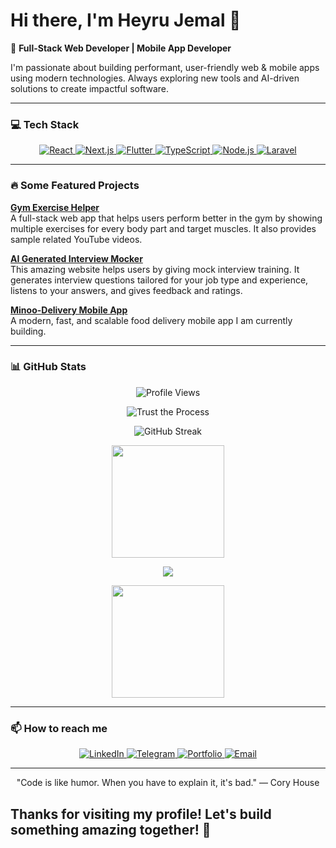 # Hi there, I'm Heyru Jemal 👋

🚀 **Full-Stack Web Developer | Mobile App Developer**

I'm passionate about building performant, user-friendly web & mobile apps using modern technologies. Always exploring new tools and AI-driven solutions to create impactful software.

---

### 💻 Tech Stack

<p align="center">
  <a href="https://reactjs.org/">
    <img src="https://img.shields.io/badge/-React-20232A?style=for-the-badge&logo=react" alt="React"/>
  </a>
  <a href="https://nextjs.org/">
    <img src="https://img.shields.io/badge/-Next.js-000000?style=for-the-badge&logo=next.js" alt="Next.js"/>
  </a>
  <a href="https://flutter.dev/">
    <img src="https://img.shields.io/badge/-Flutter-02569B?style=for-the-badge&logo=flutter" alt="Flutter"/>
  </a>
  <a href="https://www.typescriptlang.org/">
    <img src="https://img.shields.io/badge/-TypeScript-3178C6?style=for-the-badge&logo=typescript&logoColor=white" alt="TypeScript"/>
  </a>
  <a href="https://nodejs.org/">
    <img src="https://img.shields.io/badge/-Node.js-68A063?style=for-the-badge&logo=node.js&logoColor=white" alt="Node.js"/>
  </a>
  <a href="https://laravel.com/">
    <img src="https://img.shields.io/badge/-Laravel-FB503B?style=for-the-badge&logo=laravel&logoColor=white" alt="Laravel"/>
  </a>
</p>

---

### 🔥 Some Featured Projects

**[Gym Exercise Helper](https://gym-exercise-app-gold.vercel.app/)**  
A full-stack web app that helps users perform better in the gym by showing multiple exercises for every body part and target muscles. It also provides sample related YouTube videos.

**[AI Generated Interview Mocker](https://ai-interview-mocker-ruby.vercel.app/)**  
This amazing website helps users by giving mock interview training. It generates interview questions tailored for your job type and experience, listens to your answers, and gives feedback and ratings.

**[Minoo-Delivery Mobile App](https://github.com/Devheyru/Delivery)**  
A modern, fast, and scalable food delivery mobile app I am currently building.

---

### 📊 GitHub Stats

<p align="center">
  <img alt="Profile Views" src="https://komarev.com/ghpvc/?username=Devheyru&color=24CF53&style=for-the-badge&label=Profile%20Views" />
</p>
<p align="center">
  <img src="https://readme-typing-svg.demolab.com/?font=Fira+Code&weight=600&size=30&duration=4000&pause=1000&color=24CF53&center=true&vCenter=true&width=435&lines=TRUST+THE+PROCESS" alt="Trust the Process" />
</p>
<p align="center">
  <img src="https://github-readme-streak-stats.herokuapp.com/?user=Devheyru&theme=radical&hide_border=true" alt="GitHub Streak" />
</p>

<p align="center">
  <img height="180em" src="https://github-readme-stats.vercel.app/api?username=Devheyru&show_icons=true&theme=radical&include_all_commits=true&count_private=true&hide=prs,issues" />
  </p>
  <!-- Activity Graph - Matching Radical Theme -->
<p align="center">
  <img src="https://github-readme-activity-graph.vercel.app/graph?username=Devheyru&theme=radical&hide_border=true&area=true&color=FFFFFF&line=00A2E8&point=FFFFFF&bg_color=0D1117" />


<p align="center">
  <img height="180em" src="https://github-readme-stats.vercel.app/api/top-langs/?username=Devheyru&layout=compact&theme=radical&langs_count=8" />
</p>



---

### 📫 How to reach me

<p align="center">
  <a href="https://www.linkedin.com/in/devheyru/">
    <img src="https://img.shields.io/badge/-Heyru%20Jemal-0077B5?style=for-the-badge&logo=linkedin&logoColor=white" alt="LinkedIn"/>
  </a>
  <a href="https://t.me/Abushe121">
    <img src="https://img.shields.io/badge/-Telegram-0088cc?style=for-the-badge&logo=telegram&logoColor=white" alt="Telegram"/>
  </a>
  <a href="https://heyru-portfolio-121.vercel.app/">
    <img src="https://img.shields.io/badge/-Portfolio-000000?style=for-the-badge&logo=about.me&logoColor=white" alt="Portfolio"/>
  </a>
  <a href="mailto:heyru638@gmail.com">
    <img src="https://img.shields.io/badge/-Email-D14836?style=for-the-badge&logo=gmail&logoColor=white" alt="Email"/>
  </a>
</p>

---

 <p align="center">"Code is like humor. When you have to explain it, it's bad." — Cory House</p>

<h2>Thanks for visiting my profile! Let's build something amazing together! 🚀</h2>
